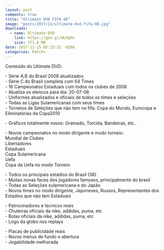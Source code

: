 ```yaml
---
layout: post
comments: true
title: "Ultimate DVD FIFA 08"
image: "posts/2017/11/ultimate-dvd-fifa-08.jpg"
downloads:
  - name: Ultimate DVD
    link: https://goo.gl/WL9qPo
    size: 371.8 MB
date: 2017-11-15 05:15:21 -0200
categories: Patchs
---
```


Conteúdo do Ultimate DVD:

\- Série A,B do Brasil 2008 atualizados  
\- Série C do Brasil completa com 64 Times  
\- 18 Campeonatos Estaduais com todos os clubes de 2008  
\- Atualiza os elencos para dia: 20-07-08  
\- Uniformes atualizados e oficiais de todos os times e seleções  
\- Todas as Ligas Sulamericanas com seus times  
\- Torneios de Seleções que não tem no fifa: Copa do Mundo, Eurocopa e Eliminatórias da Copa2010  

\- Gráficos totalmente novos: Gramado, Torcida, Bandeiras, etc..

\- Novos campeonatos no modo dirigente e modo torneio:  
Mundial de Clubes  
Libertadores  
Estaduais  
Copa Sulamericana  
Uefa  
Copa da Uefa no modo Torneio  

\- Todos os principais estádios do Brasil (36)  
\- Muitas novas faces dos jogadores famosos, principalmente do brasil  
\- Todas as Seleções sulamericana e do Japão  
\- Novos times no modo dirigente, Japoneses, Russos, Representantes dos Estadios que não tem Estaduais  

\- Patrocinadores e tecnicos reais  
\- Chuteiras oficiais da nike, addidas, puma, etc  
\- Bolas oficiais da nike, addidas, puma, etc  
\- Logo da globo nos replays  

\- Placas de publicidade reais  
\- Novos menus de fundo e abertura  
\- Jogabilidade melhorada  